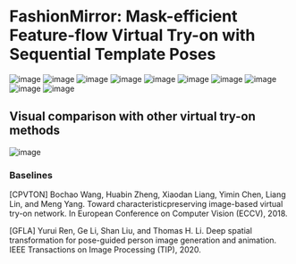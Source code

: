 
# FashionMirror: Mask-efficient Feature-flow Virtual Try-on with Sequential Template Poses

![image](https://github.com/FashionMirror/FashionMirror/blob/main/Try-on%20results/1.gif)
![image](https://github.com/FashionMirror/FashionMirror/blob/main/Try-on%20results/2.gif)
![image](https://github.com/FashionMirror/FashionMirror/blob/main/Try-on%20results/3.gif)
![image](https://github.com/FashionMirror/FashionMirror/blob/main/Try-on%20results/4.gif)
![image](https://github.com/FashionMirror/FashionMirror/blob/main/Try-on%20results/5.gif)
![image](https://github.com/FashionMirror/FashionMirror/blob/main/Try-on%20results/6.gif)
![image](https://github.com/FashionMirror/FashionMirror/blob/main/Try-on%20results/7.gif)
![image](https://github.com/FashionMirror/FashionMirror/blob/main/Try-on%20results/8.gif)
![image](https://github.com/FashionMirror/FashionMirror/blob/main/Try-on%20results/9.gif)
![image](https://github.com/FashionMirror/FashionMirror/blob/main/Try-on%20results/10.gif)

## Visual comparison with other virtual try-on methods

![image](https://github.com/FashionMirror/FashionMirror/blob/main/Try-on%20results/visual_comparison.gif)

### Baselines
[CPVTON] Bochao Wang, Huabin Zheng, Xiaodan Liang, Yimin Chen, Liang Lin, and Meng Yang. Toward characteristicpreserving image-based virtual try-on network. In European Conference on Computer Vision (ECCV), 2018.

[GFLA] Yurui Ren, Ge Li, Shan Liu, and Thomas H. Li. Deep spatial transformation for pose-guided person image generation and animation. IEEE Transactions on Image Processing (TIP), 2020.
